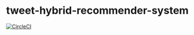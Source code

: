 # tweet-hybrid-recommender-system

[![CircleCI](https://circleci.com/gh/pauloprsdesouza/tweet-hybrid-recommender-system/?branch=rec-coding.svg?style=svg)](https://app.circleci.com/pipelines/github/pauloprsdesouza/tweet-hybrid-recommender-system)



